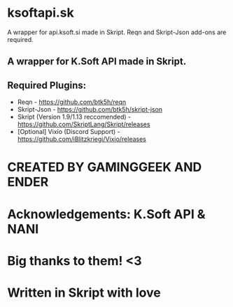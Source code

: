 # ksoftapi.sk
A wrapper for api.ksoft.si made in Skript. Reqn and Skript-Json add-ons are required.

## A wrapper for K.Soft API made in Skript.

## Required Plugins:

* Reqn - https://github.com/btk5h/reqn
* Skript-Json - https://github.com/btk5h/skript-json
* Skript (Version 1.9/1.13 reccomended) - https://github.com/SkriptLang/Skript/releases
* [Optional] Vixio (Discord Support) - https://github.com/iBlitzkriegi/Vixio/releases

# CREATED BY GAMINGGEEK AND ENDER #
# Acknowledgements: K.Soft API & NANI #
# Big thanks to them! <3 #
# Written in Skript with love #
